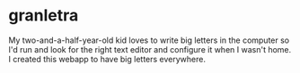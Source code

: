 granletra
=========

My two-and-a-half-year-old kid loves to write big letters in the computer so I'd run and look for the right text editor and configure it when I wasn't home. I created this webapp to have big letters everywhere.
